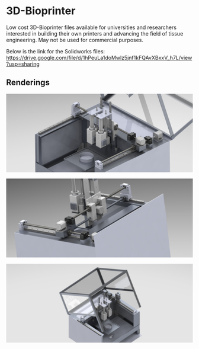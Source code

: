 # 3D-Bioprinter
Low cost 3D-Bioprinter files available for universities and researchers interested in building their own printers and advancing the field of tissue engineering. May not be used for commercial purposes.  

Below is the link for the Solidworks files:
https://drive.google.com/file/d/1hPeuLa1doMwlz5jnf1kFQAvXBxxV_h7L/view?usp=sharing

## Renderings
![design](https://github.com/szoghi/3D-Bioprinter/blob/master/Renderings/design%208.JPG)



![design](https://github.com/szoghi/3D-Bioprinter/blob/master/Renderings/design%203.JPG)



![design](https://github.com/szoghi/3D-Bioprinter/blob/master/Renderings/design%209.JPG)
